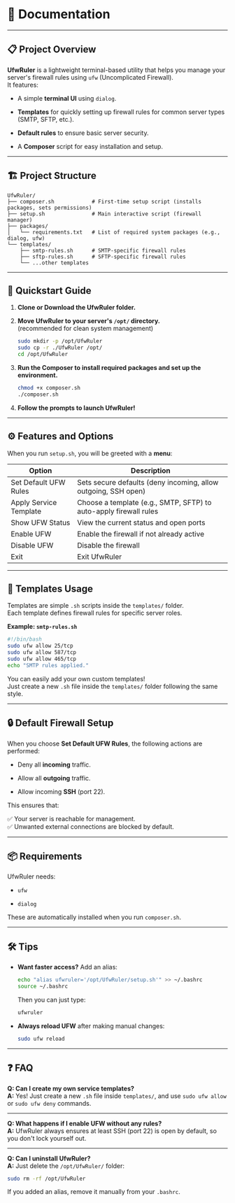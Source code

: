 
# 📖 Documentation

---

## 📋 Project Overview

**UfwRuler** is a lightweight terminal-based utility that helps you manage your server's firewall rules using `ufw` (Uncomplicated Firewall).  
It features:

- A simple **terminal UI** using `dialog`.
    
- **Templates** for quickly setting up firewall rules for common server types (SMTP, SFTP, etc.).
    
- **Default rules** to ensure basic server security.
    
- A **Composer** script for easy installation and setup.
    

---

## 🏗️ Project Structure

```
UfwRuler/
├── composer.sh            # First-time setup script (installs packages, sets permissions)
├── setup.sh               # Main interactive script (firewall manager)
├── packages/
│   └── requirements.txt   # List of required system packages (e.g., dialog, ufw)
└── templates/
    ├── smtp-rules.sh      # SMTP-specific firewall rules
    ├── sftp-rules.sh      # SFTP-specific firewall rules
    └── ...other templates
```

---

## 🚀 Quickstart Guide

1. **Clone or Download the UfwRuler folder.**
    
2. **Move UfwRuler to your server's `/opt/` directory.**  
    (recommended for clean system management)
    
    ```bash
    sudo mkdir -p /opt/UfwRuler
    sudo cp -r ./UfwRuler /opt/
    cd /opt/UfwRuler
    ```
    
3. **Run the Composer to install required packages and set up the environment.**
    
    ```bash
    chmod +x composer.sh
    ./composer.sh
    ```
    
4. **Follow the prompts to launch UfwRuler!**
    

---

## ⚙️ Features and Options

When you run `setup.sh`, you will be greeted with a **menu**:

|Option|Description|
|---|---|
|Set Default UFW Rules|Sets secure defaults (deny incoming, allow outgoing, SSH open)|
|Apply Service Template|Choose a template (e.g., SMTP, SFTP) to auto-apply firewall rules|
|Show UFW Status|View the current status and open ports|
|Enable UFW|Enable the firewall if not already active|
|Disable UFW|Disable the firewall|
|Exit|Exit UfwRuler|

---

## 📜 Templates Usage

Templates are simple `.sh` scripts inside the `templates/` folder.  
Each template defines firewall rules for specific server roles.

**Example: `smtp-rules.sh`**

```bash
#!/bin/bash
sudo ufw allow 25/tcp
sudo ufw allow 587/tcp
sudo ufw allow 465/tcp
echo "SMTP rules applied."
```

You can easily add your own custom templates!  
Just create a new `.sh` file inside the `templates/` folder following the same style.

---

## 🔒 Default Firewall Setup

When you choose **Set Default UFW Rules**, the following actions are performed:

- Deny all **incoming** traffic.
    
- Allow all **outgoing** traffic.
    
- Allow incoming **SSH** (port 22).
    

This ensures that:

✅ Your server is reachable for management.  
✅ Unwanted external connections are blocked by default.

---

## 📦 Requirements

UfwRuler needs:

- `ufw`
    
- `dialog`
    

These are automatically installed when you run `composer.sh`.

---

## 🛠️ Tips

- **Want faster access?** Add an alias:
    
    ```bash
    echo "alias ufwruler='/opt/UfwRuler/setup.sh'" >> ~/.bashrc
    source ~/.bashrc
    ```
    
    Then you can just type:
    
    ```bash
    ufwruler
    ```
    
- **Always reload UFW** after making manual changes:
    
    ```bash
    sudo ufw reload
    ```
    

---

## ❓ FAQ

**Q: Can I create my own service templates?**  
**A:** Yes! Just create a new `.sh` file inside `templates/`, and use `sudo ufw allow` or `sudo ufw deny` commands.

---

**Q: What happens if I enable UFW without any rules?**  
**A:** UfwRuler always ensures at least SSH (port 22) is open by default, so you don't lock yourself out.

---

**Q: Can I uninstall UfwRuler?**  
**A:** Just delete the `/opt/UfwRuler/` folder:

```bash
sudo rm -rf /opt/UfwRuler
```

If you added an alias, remove it manually from your `.bashrc`.
